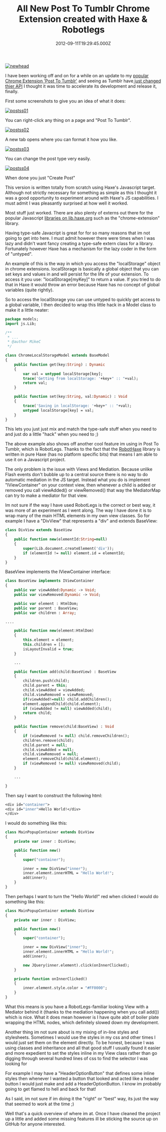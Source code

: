 ﻿---
coverImage: /images/fallback-post-header.png
date: "2012-09-11T19:29:45.000Z"
tags:
  - chrome
  - extension
  - haxe
  - javascript
  - tumblr
title: All New Post To Tumblr Chrome Extension created with Haxe & Robotlegs
oldUrl: /haxe/all-new-post-to-tumblr-chrome-extension-created-with-haxe-robotlegs
---

[![](https://www.mikecann.blog/wp-content/uploads/2012/09/newhead.jpg "newhead")](https://www.mikecann.blog/wp-content/uploads/2012/09/newhead.jpg)

I have been working off and on for a while on an update to my [popular Chrome Extension 'Post To Tumblr'](https://chrome.google.com/webstore/detail/dbpicbbcpanckagpdjflgojlknomoiah) and seeing as Tumblr have[ just changed thier API](https://developers.tumblr.com/post/28557510444/welcome-to-the-official-tumblr-developers-blog) I thought it was time to accelerate its development and release it, finally.

<!-- more -->

First some screenshots to give you an idea of what it does:

[![](https://www.mikecann.blog/wp-content/uploads/2012/09/postss01.jpg "postss01")](https://www.mikecann.blog/wp-content/uploads/2012/09/postss01.jpg)

You can right-click any thing on a page and "Post To Tumblr".

[![](https://www.mikecann.blog/wp-content/uploads/2012/09/postss02.jpg "postss02")](https://www.mikecann.blog/wp-content/uploads/2012/09/postss02.jpg)

A new tab opens where you can format it how you like.

[![](https://www.mikecann.blog/wp-content/uploads/2012/09/postss03.jpg "postss03")](https://www.mikecann.blog/wp-content/uploads/2012/09/postss03.jpg)

You can change the post type very easily.

[![](https://www.mikecann.blog/wp-content/uploads/2012/09/postss04.jpg "postss04")](https://www.mikecann.blog/wp-content/uploads/2012/09/postss04.jpg)

When done you just "Create Post"

This version is written totally from scratch using Haxe's Javascript target. Although not strictly necessary for something as simple as this I thought it was a good opportunity to experiment around with Haxe's JS capabilities. I must admit I was pleasantly surprised at how well it worked.

Most stuff just worked. There are also plenty of externs out there for the popular Javascript [libraries on lib.haxe.org](https://lib.haxe.org/t/js) such as the "chrome-extension" library.

Having type-safe Javacript is great for for so many reasons that im not going to get into here. I must admit however there were times when I was lazy and didn't want fancy creating a type-safe extern class for a library. Fortunately however Haxe has a mechanism for the lazy coder in the form of "untyped".

An example of this is the way in which you access the "localStorage" object in chrome extensions. localStorage is basically a global object that you can set keys and values in and will persist for the life of your extension. To access it you use: "localStorage[myKey]" to return a value. If you tried to do that in Haxe it would throw an error because Haxe has no concept of global variables (quite rightly).

So to access the localStorage you can use untyped to quickly get access to a global variable, I then decided to wrap this little hack in a Model class to make it a little neater:

```haxe
package models;
import js.Lib;

/**
 * ...
 * @author MikeC
 */

class ChromeLocalStorageModel extends BaseModel
{
	public function get(key:String) : Dynamic
	{
		var val = untyped localStorage[key];
		trace('Getting from localStorage: '+key+" :: "+val);
		return val;
	}

	public function set(key:String, val:Dynamic) : Void
	{
		trace('Saving in localStorage: '+key+" :: "+val);
		untyped localStorage[key] = val;
	}
}

```

This lets you just just mix and match the type-safe stuff when you need to and just do a little "hack" when you need to ;)

The above example also shows off another cool feature im using in Post To Tumblr, which is RobotLegs. Thanks to the fact that the [RobotHaxe](https://github.com/DavidPeek/robothaxe) library is written in pure Haxe (has no platform specific bits) that means I am able to use it on a Javascript project.

The only problem is the issue with Views and Mediation. Because unlike Flash events don't bubble up to a central source there is no way to do automatic mediation in the JS target. Instead what you do is implement "IViewContainer" on your context view, then whenever a child is added or removed you call viewAdded() or viewRemoved() that way the MediatorMap can try to make a mediator for that view.

Im not sure if the way I have used RobotLegs is the correct or best way, it was more of an experiment as I went along. The way I have done it is to wrap many of the main HTML elements in my own view classes. So for example I have a "DivView" that represents a "div" and extends BaseView:

```haxe
class DivView extends BaseView
{
	public function new(elementId:String=null)
	{
		super(Lib.document.createElement('div'));
		if (elementId != null) element.id = elementId;
	}
}

```

BaseView implements the IViewContainer interface:

```haxe
class BaseView implements IViewContainer
{
	public var viewAdded:Dynamic -> Void;
	public var viewRemoved:Dynamic -> Void;

	public var element : HtmlDom;
	public var parent : BaseView;
	public var children : Array;

....

	public function new(element:HtmlDom)
	{
		this.element = element;
		this.children = [];
		isLayoutInvalid = true;
	}

	...

	public function add(child:BaseView) : BaseView
	{
		children.push(child);
		child.parent = this;
		child.viewAdded = viewAdded;
		child.viewRemoved = viewRemoved;
		if(viewAdded!=null) child.addChildren();
		element.appendChild(child.element);
		if (viewAdded != null) viewAdded(child);
		return child;
	}

	public function remove(child:BaseView) : Void
	{
		if (viewRemoved != null) child.removeChildren();
		children.remove(child);
		child.parent = null;
		child.viewAdded = null;
		child.viewRemoved = null;
		element.removeChild(child.element);
		if (viewRemoved != null) viewRemoved(child);
	}

	...

}

```

Then say I want to construct the following html:

```haxe
<div id="container">
<div id="inner">Hello World!</div>
</div>
```

I would do something like this:

```haxe
class MainPopupContainer extends DivView
{
	private var inner : DivView;

	public function new()
	{
		super("container");

		inner = new DivView("inner");
		inner.element.innerHTML = "Hello World!";
		add(inner);
	}
}

```

Then perhaps I want to turn the "Hello World!" red when clicked I would do something like this:

```haxe
class MainPopupContainer extends DivView
{
	private var inner : DivView;

	public function new()
	{
		super("container");

		inner = new DivView("inner");
		inner.element.innerHTML = "Hello World!";
		add(inner);

		new JQuery(inner.element).click(onInnerClicked);
	}

	private function onInnerClicked()
	{
		inner.element.style.color = "#FF0000";
	}
}

```

What this means is you have a RobotLegs-familiar looking View with a Mediator behind it (thanks to the mediation happening when you call add()) which is nice. What it does mean however is I have quite abit of boiler plate wrapping the HTML nodes, which definitely slowed down my development.

Another thing im not sure about is my mixing of in-line styles and stylesheets. Sometimes I would use the styles in my css and other times I would just set them on the element directly. To be honest, because I was using classes and inheritance and all that good stuff I usually found it easier and more expedient to set the styles inline in my View class rather than go digging through several hundred lines of css to find the selector I was looking for

For example I may have a "HeaderOptionButton" that defines some inline styles then whenever I wanted a button that looked and acted like a header button I would just make and add a HeaderOptionButton. I know im probably going to get flamed to hell and back for that!

As I said, im not sure if im doing it the "right" or "best" way, its just the way that seemed to work at the time ;)

Well that's a quick overview of where im at. Once I have cleaned the project up a little and added some missing features ill be sticking the source up on GitHub for anyone interested.
